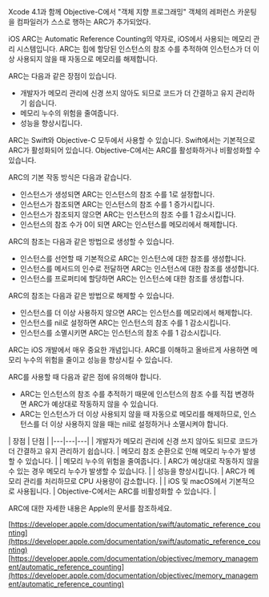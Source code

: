 Xcode 4.1과 함께 Objective-C에서 "객체 지향 프로그래밍" 객체의 레퍼런스 카운팅을 컴파일러가 스스로 행하는 ARC가 추가되었다.

iOS ARC는 Automatic Reference Counting의 약자로, iOS에서 사용되는 메모리 관리 시스템입니다. ARC는 힙에 할당된 인스턴스의 참조 수를 추적하여 인스턴스가 더 이상 사용되지 않을 때 자동으로 메모리를 해제합니다.

ARC는 다음과 같은 장점이 있습니다.

* 개발자가 메모리 관리에 신경 쓰지 않아도 되므로 코드가 더 간결하고 유지 관리하기 쉽습니다.
* 메모리 누수의 위험을 줄여줍니다.
* 성능을 향상시킵니다.

ARC는 Swift와 Objective-C 모두에서 사용할 수 있습니다. Swift에서는 기본적으로 ARC가 활성화되어 있습니다. Objective-C에서는 ARC를 활성화하거나 비활성화할 수 있습니다.

ARC의 기본 작동 방식은 다음과 같습니다.

* 인스턴스가 생성되면 ARC는 인스턴스의 참조 수를 1로 설정합니다.
* 인스턴스가 참조되면 ARC는 인스턴스의 참조 수를 1 증가시킵니다.
* 인스턴스가 참조되지 않으면 ARC는 인스턴스의 참조 수를 1 감소시킵니다.
* 인스턴스의 참조 수가 0이 되면 ARC는 인스턴스를 메모리에서 해제합니다.

ARC의 참조는 다음과 같은 방법으로 생성할 수 있습니다.

* 인스턴스를 선언할 때 기본적으로 ARC는 인스턴스에 대한 참조를 생성합니다.
* 인스턴스를 메서드의 인수로 전달하면 ARC는 인스턴스에 대한 참조를 생성합니다.
* 인스턴스를 프로퍼티에 할당하면 ARC는 인스턴스에 대한 참조를 생성합니다.

ARC의 참조는 다음과 같은 방법으로 해제할 수 있습니다.

* 인스턴스를 더 이상 사용하지 않으면 ARC는 인스턴스를 메모리에서 해제합니다.
* 인스턴스를 nil로 설정하면 ARC는 인스턴스의 참조 수를 1 감소시킵니다.
* 인스턴스를 소멸시키면 ARC는 인스턴스의 참조 수를 1 감소시킵니다.

ARC는 iOS 개발에서 매우 중요한 개념입니다. ARC를 이해하고 올바르게 사용하면 메모리 누수의 위험을 줄이고 성능을 향상시킬 수 있습니다.

ARC를 사용할 때 다음과 같은 점에 유의해야 합니다.

* ARC는 인스턴스의 참조 수를 추적하기 때문에 인스턴스의 참조 수를 직접 변경하면 ARC가 예상대로 작동하지 않을 수 있습니다.
* ARC는 인스턴스가 더 이상 사용되지 않을 때 자동으로 메모리를 해제하므로, 인스턴스를 더 이상 사용하지 않을 때는 nil로 설정하거나 소멸시켜야 합니다.



| 장점 | 단점 |
|---|---|---|
| 개발자가 메모리 관리에 신경 쓰지 않아도 되므로 코드가 더 간결하고 유지 관리하기 쉽습니다. | 메모리 참조 순환으로 인해 메모리 누수가 발생할 수 있습니다. |
| 메모리 누수의 위험을 줄여줍니다. | ARC가 예상대로 작동하지 않을 수 있는 경우 메모리 누수가 발생할 수 있습니다. |
| 성능을 향상시킵니다. | ARC가 메모리 관리를 처리하므로 CPU 사용량이 감소합니다. |
| iOS 및 macOS에서 기본적으로 사용됩니다. | Objective-C에서는 ARC를 비활성화할 수 있습니다. |


ARC에 대한 자세한 내용은 Apple의 문서를 참조하세요.


[https://developer.apple.com/documentation/swift/automatic_reference_counting](https://developer.apple.com/documentation/swift/automatic_reference_counting)
[https://developer.apple.com/documentation/objectivec/memory_management/automatic_reference_counting](https://developer.apple.com/documentation/objectivec/memory_management/automatic_reference_counting)
